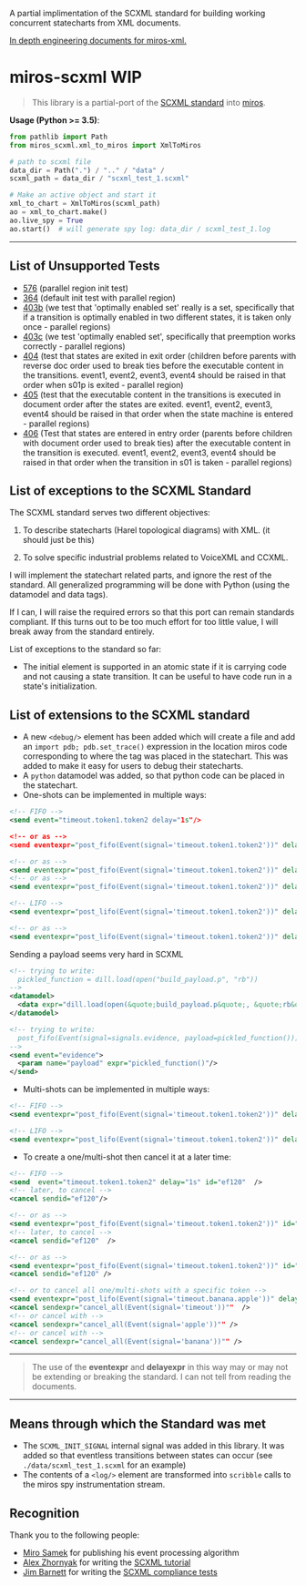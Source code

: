 A partial implimentation of the SCXML standard for building working concurrent statecharts from XML documents.

[In depth engineering documents for miros-xml.](https://aleph2c.github.io/miros-xml/html/)

# miros-scxml WIP

  > This library is a partial-port of the [SCXML standard](https://www.w3.org/TR/scxml/) into [miros](https://github.com/aleph2c/miros).

**Usage (Python >= 3.5)**:
```python
from pathlib import Path
from miros_scxml.xml_to_miros import XmlToMiros

# path to scxml file
data_dir = Path(".") / ".." / "data" /
scxml_path = data_dir / "scxml_test_1.scxml"

# Make an active object and start it
xml_to_chart = XmlToMiros(scxml_path)
ao = xml_to_chart.make()
ao.live_spy = True
ao.start()  # will generate spy log: data_dir / scxml_test_1.log
```
----

## List of Unsupported Tests

* [576](https://www.w3.org/Voice/2013/scxml-irp/576/test576.txml) (parallel region init test)
* [364](https://www.w3.org/Voice/2013/scxml-irp/364/test364.txml) (default init test with parallel region)
* [403b](https://www.w3.org/Voice/2013/scxml-irp/403/test403b.txml) (we test that 'optimally enabled set' really is a set, specifically that if a transition is optimally enabled in
  two different states, it is taken only once - parallel regions)
* [403c](https://www.w3.org/Voice/2013/scxml-irp/403/test403c.txml) (we test 'optimally enabled set', specifically that preemption works correctly - parallel regions)
* [404](https://www.w3.org/Voice/2013/scxml-irp/404/test404.txml) (test that states are exited in exit order (children before parents with reverse doc order used to break ties before the executable content in the transitions.  event1, event2, event3, event4 should be raised in that order when s01p is exited - parallel region)
* [405](https://www.w3.org/Voice/2013/scxml-irp/405/test405.txml) (test that the executable content in the transitions is executed in document order after the states are exited. event1, event2, event3, event4 should be raised in that order when the state machine is entered - parallel regions)
* [406](https://www.w3.org/Voice/2013/scxml-irp/406/test406.txml) (Test that states are entered in entry order (parents before children with document order used to break ties) after the executable content in the transition is executed. event1, event2, event3, event4 should be raised in that order when the transition in s01 is taken - parallel regions)
  
## List of exceptions to the SCXML Standard

The SCXML standard serves two different objectives:  

1. To describe statecharts (Harel topological diagrams) with XML. (it should just be this)

2. To solve specific industrial problems related to VoiceXML and CCXML.

I will implement the statechart related parts, and ignore the rest of the standard.  All generalized programming will be done with Python (using the datamodel and data tags).

If I can, I will raise the required errors so that this port can remain standards compliant.  If this turns out to be too much effort for too little value, I will break away from the standard entirely.

List of exceptions to the standard so far:

* The initial element is supported in an atomic state if it is carrying code and not causing a state transition.  It can be useful to have code run in a state's initialization.

## List of extensions to the SCXML standard

* A new ``<debug/>`` element has been added which will create a file and add an ``import pdb; pdb.set_trace()`` expression in the location miros code corresponding to where the tag was placed in the statechart.  This was added to make it easy for users to debug their statecharts.
* A ``python`` datamodel was added, so that python code can be placed in the statechart.
* One-shots can be implemented in multiple ways:

```xml
<!-- FIFO -->
<send event="timeout.token1.token2 delay="1s"/>

<!-- or as -->
<send eventexpr="post_fifo(Event(signal='timeout.token1.token2'))" delay="1s"/>

<!-- or as -->
<send eventexpr="post_fifo(Event(signal='timeout.token1.token2'))" delayexpr="times=1, period=1.0, deferred=True" />
<!-- or as -->
<send eventexpr="post_fifo(Event(signal='timeout.token1.token2'))" delayexpr="times=1, delay=1.0, deferred=True" />

<!-- LIFO -->
<send eventexpr="post_lifo(Event(signal='timeout.token1.token2'))" delay="1s"/>

<!-- or as -->
<send eventexpr="post_lifo(Event(signal='timeout.token1.token2'))" delayexpr="times=1, period=1.0, deferred=True"/>
```

Sending a payload seems very hard in SCXML
```xml
<!-- trying to write:  
  pickled_function = dill.load(open("build_payload.p", "rb"))
-->
<datamodel>
  <data expr="dill.load(open(&quote;build_payload.p&quote;, &quote;rb&quote;))", id="pickled_function"/>
</datamodel>

<!-- trying to write: 
  post_fifo(Event(signal=signals.evidence, payload=pickled_function())) 
-->
<send event="evidence">
  <param name="payload" expr="pickled_function()"/>
</send>

```


* Multi-shots can be implemented in multiple ways:

```xml
<!-- FIFO -->
<send eventexpr="post_fifo(Event(signal='timeout.token1.token2'))" delayexpr="times=3, period=1.0, deferred=True" />

<!-- LIFO -->
<send eventexpr="post_lifo(Event(signal='timeout.token1.token2'))" delayexpr="times=3, period=1.0, deferred=True" />
```

* To create a one/multi-shot then cancel it at a later time:
```xml
<!-- FIFO -->
<send  event="timeout.token1.token2" delay="1s" id="ef120"  />
<!-- later, to cancel -->
<cancel sendid="ef120"/>

<!-- or as -->
<send eventexpr="post_fifo(Event(signal='timeout.token1.token2'))" id="ef120" delay="1s" />
<!-- later, to cancel -->
<cancel sendid="ef120"  />

<!-- or as -->
<send eventexpr="post_fifo(Event(signal='timeout.token1.token2'))" id="ef120" delayexpr="times=1, period=1.0, deferred=True" />
<cancel sendid="ef120" />

<!-- or to cancel all one/multi-shots with a specific token -->
<send eventexpr="post_lifo(Event(signal='timeout.banana.apple'))" delayexpr="times=1, period=1.0, deferred=True" />
<cancel sendexpr="cancel_all(Event(signal='timeout'))""  />
<!-- or cancel with -->
<cancel sendexpr="cancel_all(Event(signal='apple'))"" />
<!-- or cancel with -->
<cancel sendexpr="cancel_all(Event(signal='banana'))"" />
```
---

  > The use of the **eventexpr** and **delayexpr** in this way may or may not be extending or breaking the standard.  I can not tell from reading the documents.

---

## Means through which the Standard was met

* The ``SCXML_INIT_SIGNAL`` internal signal was added in this library.  It was added so that eventless transitions between states can occur (see ``./data/scxml_test_1.scxml`` for an example)
* The contents of a ``<log/>`` element are transformed into ``scribble`` calls to the miros spy instrumentation stream.

## Recognition

Thank you to the following people:

* [Miro Samek](https://www.linkedin.com/in/samek) for publishing his event processing algorithm
* [Alex Zhornyak](https://github.com/alexzhornyak) for writing the [SCXML tutorial](https://github.com/alexzhornyak/SCXML-tutorial)
* [Jim Barnett](https://www.speechtechmag.com/Articles/Editorial/Feature/The-2014-Speech-Luminaries-98322.aspx) for writing the [SCXML compliance tests](https://www.w3.org/Voice/2013/scxml-irp/#tests)
